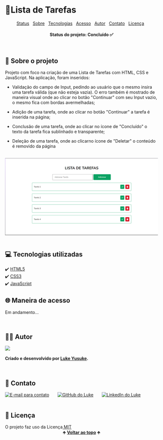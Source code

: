 # 📑Lista de Tarefas

<div id="topicos" align="center">
    <a href="#status">Status</a>&nbsp;&nbsp;
    <a href="#sobre">Sobre</a>&nbsp;&nbsp;
    <a href="#softwares">Tecnologias</a>&nbsp;&nbsp;
    <a href="#acesso">Acesso</a>&nbsp;&nbsp; 
    <a href="#autor">Autor</a>&nbsp;&nbsp; 
    <a href="#contato">Contato</a>&nbsp;&nbsp; 
    <a href="#licenca">Licença</a>&nbsp;&nbsp; 
</div>

<h4 align="center" id="status"> Status do projeto: Concluído ✅</h3>
<br/>

<h2 id="sobre"> 🔎 Sobre o projeto </h2>
<p> Projeto com foco na criação de uma Lista de Tarefas com HTML, CSS e JavaScript. Na aplicação, foram inseridos: </p>

- Validação do campo de Input, pedindo ao usuário que o mesmo insira uma tarefa válida (que não esteja vazia). O erro também é mostrado de maneira visual onde ao clicar no botão "Continuar" com seu Input vazio, o mesmo fica com bordas avermelhadas;

- Adição de uma tarefa, onde ao clicar no botão "Continuar" a tarefa é inserida na página;

- Conclusão de uma tarefa, onde ao clicar no ícone de "Concluído" o texto da tarefa fica sublinhado e transparente;

- Deleção de uma tarefa, onde ao clicarno ícone de "Deletar" o conteúdo é removido da página
<br/>

<div align="center">
    <img src="./assets/img/img-projeto.png">
</div>
<br/>

<h2 id="softwares"> 💻 Tecnologias utilizadas </h2>
✔️ <a target="_blank" href="https://developer.mozilla.org/pt-BR/docs/Web/HTML">HTML5</a><br/>
✔️ <a target="_blank" href="https://developer.mozilla.org/pt-BR/docs/Web/CSS">CSS3</a><br/>
✔️ <a target="_blank" href="https://developer.mozilla.org/pt-BR/docs/Web/JavaScript">JavaScript</a>
</br>

<h2 id="acesso"> 🌐 Maneira de acesso </h2>
<p> Em andamento... </p>
<br/>

<h2 id="autor"> 👦🏾 Autor </h2>
<div>
    <img src="https://media-exp1.licdn.com/dms/image/C4D03AQEbGIkn6zoDTw/profile-displayphoto-shrink_200_200/0/1642622697983?e=1650499200&v=beta&t=lz9Bpr4xIgTxJ0mmZ4Hui5tsnyK1M2AdyxUUT0Ky9ws">

**Criado e desenvolvido por [Luke Yusuke](https://www.linkedin.com/in/lukeyusuke/).**
</div>
<br/>

<h2 id="contato"> 📱 Contato </h2>
<div>
  <a href="mailto:lukeyusuke09@gmail.com"><img src="https://cdn-icons-png.flaticon.com/512/324/324123.png" height="40em" title="E-mail para contato"></a>
   &nbsp;&nbsp;&nbsp;&nbsp;&nbsp;
  <a href="https://github.com/lukeyusuke" target="_blank"><img src="https://cdn-icons-png.flaticon.com/512/779/779088.png" height="40em" title="GitHub do Luke"></a>
   &nbsp;&nbsp;&nbsp;&nbsp;&nbsp;
  <a href="https://www.linkedin.com/in/lukeyusuke/" target="_blank"><img src="https://cdn-icons-png.flaticon.com/512/255/255319.png" height="40em" title="LinkedIn do Luke"></a>
</div>
<br/>

<h2 id="licenca"> 📄 Licença </h2>
O projeto faz uso da Licença<a href="https://github.com/lukeyusuke/validador-form-js/blob/main/LICENSE.md"> MIT</a>
<br/>

<div align="center">
  &#129145;&nbsp;<a href="#topicos"><strong>Voltar ao topo</strong></a>&nbsp;&#129145;
</div>

